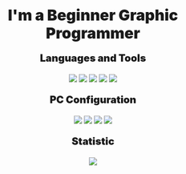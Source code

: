 <h1 align="center" style="font-weight: 900; font-size: 30px;" >I'm a Beginner Graphic Programmer</h1>

<p style="text-align: center; font-weight: 900; font-size: 20px;">Languages and Tools</p>
<p align="center" >
    <img src="https://img.shields.io/badge/-C++-090909?style=for-the-badge&logo=c%2B%2B&logoColor=blue&labelColor=black"/>
    <img src="https://img.shields.io/badge/-Lua-090909?style=for-the-badge&logo=lua&logoColor=blue&labelColor=black"/>
    <img src="https://img.shields.io/badge/-Rust-090909?style=for-the-badge&logo=rust&logoColor=orange&labelColor=black"/>
    <img src="https://img.shields.io/badge/-OPENGL-090909?style=for-the-badge&logo=opengl&logoColor=42aaff&labelColor=black"/>
    <img src="https://img.shields.io/badge/-Blender-090909?style=for-the-badge&logo=Blender&logoColor=orange&labelColor=black"/>
</p>

<p style="text-align: center; font-weight: 900; font-size: 20px;">PC Configuration</p>
<p align="center" >
    <img src="https://img.shields.io/badge/-void%20linux-090909?style=for-the-badge&logo=voidlinux&logoColor=%23008000&labelColor=black"/>
    <img src="https://img.shields.io/badge/-RX%20570-090909?style=for-the-badge&logo=amd&logoColor=red&labelColor=black"/>
    <img src="https://img.shields.io/badge/-Ryzen%205%203600-090909?style=for-the-badge&logo=amd&logoColor=red&labelColor=black"/>
    <img src="https://img.shields.io/badge/-hyprland-090909?style=for-the-badge&logo=hyprland&logoColor=%2330d5c8&labelColor=black"/>
</p>


<p style="text-align: center; font-weight: 900; font-size: 20px;">Statistic</p>
<p align="center" >  
    <img src="https://github-readme-stats.vercel.app/api/top-langs/?username=vdforever&layout=compact&theme=transparent&card_width=550"/>
</p>